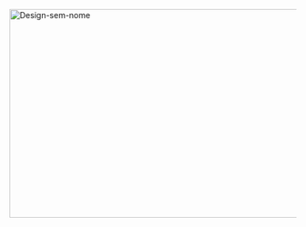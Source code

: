 <a href="https://ibb.co/0Mdb8t0"><img src="https://i.ibb.co/0Mdb8t0/Design-sem-nome.jpg" width="1080" height="366" alt="Design-sem-nome" border="0"></a>
